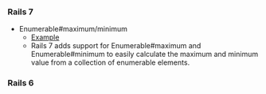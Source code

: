 ### Rails 7

* Enumerable#maximum/minimum
  * [Example](https://github.com/sajjadmurtaza/rails_updates_and_tips/blob/main/app/models/application_record.rb)
  * Rails 7 adds support for Enumerable#maximum and Enumerable#minimum to easily calculate the maximum and minimum value from a collection of enumerable elements.

### Rails 6
